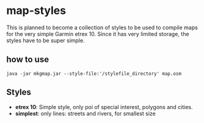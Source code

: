 # map-styles

This is planned to become a collection of styles to be used to compile maps for the very simple Garmin etrex 10. Since it has very limited storage, the styles have to be super simple.

## how to use

```java -jar mkgmap.jar --style-file:'/stylefile_directory' map.osm```

## Styles
- **etrex 10**: Simple style, only poi of special interest, polygons and cities.
- **simplest**: only lines: streets and rivers, for smallest size



